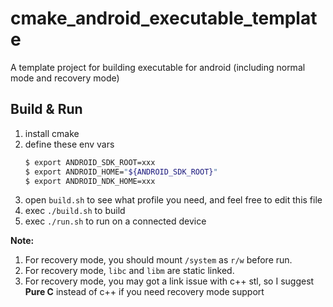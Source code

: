 # cmake_android_executable_template

A template project for building executable for android (including normal mode and recovery mode)

## Build & Run

1. install cmake
2. define these env vars
    ```bash
    $ export ANDROID_SDK_ROOT=xxx
    $ export ANDROID_HOME="${ANDROID_SDK_ROOT}"
    $ export ANDROID_NDK_HOME=xxx
    ```
3. open `build.sh` to see what profile you need, and feel free to edit this file
4. exec `./build.sh` to build
5. exec `./run.sh` to run on a connected device

**Note:** 
1. For recovery mode, you should mount `/system` as `r/w` before run.
2. For recovery mode, `libc` and `libm` are static linked.
3. For recovery mode, you may got a link issue with c++ stl, so I suggest **Pure C** instead of c++ if you need recovery mode support
